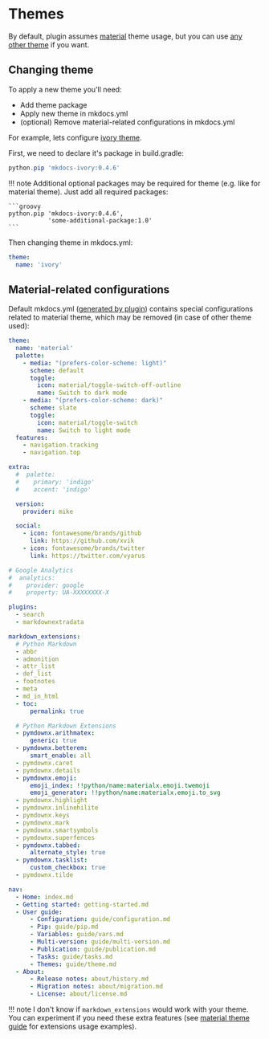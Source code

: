 # Themes

By default, plugin assumes [material](https://github.com/squidfunk/mkdocs-material) theme usage, but
you can use [any other theme](https://github.com/mkdocs/mkdocs/wiki/MkDocs-Themes) if you want.

## Changing theme

To apply a new theme you'll need:

* Add theme package
* Apply new theme in mkdocs.yml
* (optional) Remove material-related configurations in mkdocs.yml

For example, lets configure [ivory theme](https://github.com/daizutabi/mkdocs-ivory).

First, we need to declare it's package in build.gradle:

```groovy
python.pip 'mkdocs-ivory:0.4.6'
```

!!! note
    Additional optional packages may be required for theme (e.g. like for material theme).
    Just add all required packages:
    
    ```groovy
    python.pip 'mkdocs-ivory:0.4.6', 
               'some-additional-package:1.0'
    ```
    

Then changing theme in mkdocs.yml:

```yaml
theme:
  name: 'ivory'
```

## Material-related configurations

Default mkdocs.yml ([generated by plugin](tasks.md#init)) contains special configurations 
related to material theme, which may be removed (in case of other theme used):

```yaml
theme:
  name: 'material'
  palette:
    - media: "(prefers-color-scheme: light)"
      scheme: default
      toggle:
        icon: material/toggle-switch-off-outline
        name: Switch to dark mode
    - media: "(prefers-color-scheme: dark)"
      scheme: slate
      toggle:
        icon: material/toggle-switch
        name: Switch to light mode
  features:
    - navigation.tracking
    - navigation.top

extra:
  #  palette:
  #    primary: 'indigo'
  #    accent: 'indigo'

  version:
    provider: mike

  social:
    - icon: fontawesome/brands/github
      link: https://github.com/xvik
    - icon: fontawesome/brands/twitter
      link: https://twitter.com/vyarus

# Google Analytics
#  analytics:
#    provider: google
#    property: UA-XXXXXXXX-X

plugins:
  - search
  - markdownextradata

markdown_extensions:
  # Python Markdown
  - abbr
  - admonition
  - attr_list
  - def_list
  - footnotes
  - meta
  - md_in_html
  - toc:
      permalink: true

  # Python Markdown Extensions
  - pymdownx.arithmatex:
      generic: true
  - pymdownx.betterem:
      smart_enable: all
  - pymdownx.caret
  - pymdownx.details
  - pymdownx.emoji:
      emoji_index: !!python/name:materialx.emoji.twemoji
      emoji_generator: !!python/name:materialx.emoji.to_svg
  - pymdownx.highlight
  - pymdownx.inlinehilite
  - pymdownx.keys
  - pymdownx.mark
  - pymdownx.smartsymbols
  - pymdownx.superfences
  - pymdownx.tabbed:
      alternate_style: true
  - pymdownx.tasklist:
      custom_checkbox: true
  - pymdownx.tilde

nav:
  - Home: index.md
  - Getting started: getting-started.md
  - User guide:
      - Configuration: guide/configuration.md
      - Pip: guide/pip.md
      - Variables: guide/vars.md
      - Multi-version: guide/multi-version.md
      - Publication: guide/publication.md
      - Tasks: guide/tasks.md
      - Themes: guide/theme.md
  - About:
      - Release notes: about/history.md
      - Migration notes: about/migration.md
      - License: about/license.md

```

!!! note
    I don't know if `markdown_extensions` would work with your theme. 
    You can experiment if you need these extra features (see [material theme guide](https://squidfunk.github.io/mkdocs-material/reference/abbreviations/)
    for extensions usage examples). 